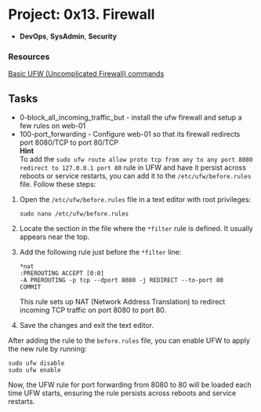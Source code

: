 
# Project: 0x13. Firewall
- **DevOps**, **SysAdmin**, **Security**  
### Resources
[Basic UFW (Uncomplicated Firewall) commands](https://serverspace.io/support/help/osnovnye-komandy-ufw/)  
## Tasks
- 0-block_all_incoming_traffic_but - install the ufw firewall and setup a few rules on web-01
- 100-port_forwarding - Configure web-01 so that its firewall redirects port 8080/TCP to port 80/TCP  
**Hint**  
To add the `sudo ufw route allow proto tcp from any to any port 8080 redirect to 127.0.0.1 port 80` rule in UFW and have it persist across reboots or service restarts, you can add it to the `/etc/ufw/before.rules` file. Follow these steps:

1. Open the `/etc/ufw/before.rules` file in a text editor with root privileges:
   ```
   sudo nano /etc/ufw/before.rules
   ```

2. Locate the section in the file where the `*filter` rule is defined. It usually appears near the top.

3. Add the following rule just before the `*filter` line:
   ```
   *nat
   :PREROUTING ACCEPT [0:0]
   -A PREROUTING -p tcp --dport 8080 -j REDIRECT --to-port 80
   COMMIT
   ```

   This rule sets up NAT (Network Address Translation) to redirect incoming TCP traffic on port 8080 to port 80.

4. Save the changes and exit the text editor.

After adding the rule to the `before.rules` file, you can enable UFW to apply the new rule by running:
```
sudo ufw disable
sudo ufw enable
```

Now, the UFW rule for port forwarding from 8080 to 80 will be loaded each time UFW starts, ensuring the rule persists across reboots and service restarts.
